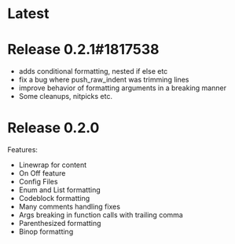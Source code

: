 # Latest

# Release 0.2.1#1817538
- adds conditional formatting, nested if else etc
- fix a bug where push_raw_indent was trimming lines 
- improve behavior of formatting arguments in a breaking manner
- Some cleanups, nitpicks etc.
 
# Release 0.2.0

Features: 
- Linewrap for content
- On Off feature
- Config Files
- Enum and List formatting
- Codeblock formatting
- Many comments handling fixes
- Args breaking in function calls with trailing comma
- Parenthesized formatting
- Binop formatting
